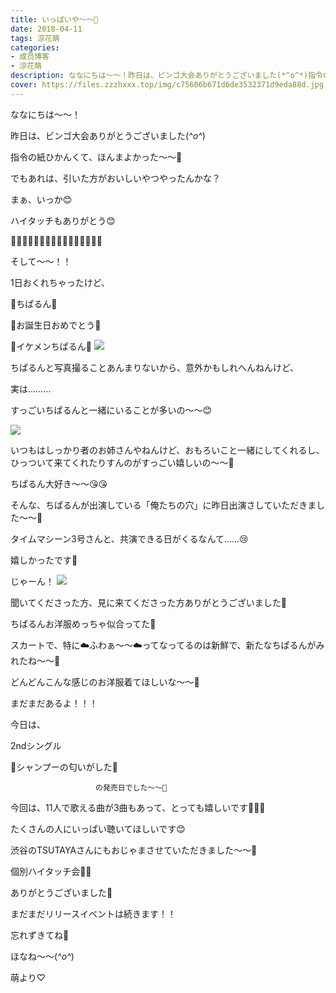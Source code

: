 ```yaml
---
title: いっぱいや〜〜🙈
date: 2018-04-11
tags: 涼花萌
categories: 
- 成员博客
- 涼花萌
description: ななにちは〜〜！昨日は、ビンゴ大会ありがとうございました(*^o^*)指令の紙ひかんくて、ほんまよかった〜〜🙈でもあれは、引いた方がおいしいやつやったん...
cover: https://files.zzzhxxx.top/img/c75606b671d6de3532371d9eda88d.jpg 
---
```







ななにちは〜〜！




昨日は、ビンゴ大会ありがとうございました(*^o^*)








指令の紙ひかんくて、ほんまよかった〜〜🙈






でもあれは、引いた方がおいしいやつやったんかな？







まぁ、いっか😊





ハイタッチもありがとう😊















🎂🎉🎂🎉🎂🎉🎂🎉🎂🎉🎂🎉🎂🎉🎂🎉




そして〜〜！！






1日おくれちゃったけど、






💓ちぱるん💓

🎉お誕生日おめでとう🎂




🎂イケメンちぱるん💓
![](https://files.zzzhxxx.top/img/c75606b671d6de3532371d9eda88d.jpg)






ちぱるんと写真撮ることあんまりないから、意外かもしれへんねんけど、




実は………





すっごいちぱるんと一緒にいることが多いの〜〜😊











![](https://files.zzzhxxx.top/img/c75606b671d6de3532371d9eda88d-01.jpg)










いつもはしっかり者のお姉さんやねんけど、おもろいこと一緒にしてくれるし、ひっついて来てくれたりすんのがすっごい嬉しいの〜〜💓








ちぱるん大好き〜〜😘😘











そんな、ちぱるんが出演している「俺たちの穴」に昨日出演さしていただきました〜〜🤗





タイムマシーン3号さんと、共演できる日がくるなんて……😢





嬉しかったです💓








じゃーん！
![](https://files.zzzhxxx.top/img/c75606b671d6de3532371d9eda88d-02.jpg)






聞いてくださった方、見に来てくださった方ありがとうございました💓









ちぱるんお洋服めっちゃ似合ってた💓





スカートで、特に☁️ふわぁ〜〜☁️ってなってるのは新鮮で、新たなちぱるんがみれたね〜〜💓






どんどんこんな感じのお洋服着てほしいな〜〜💓














まだまだあるよ！！！









今日は、






2ndシングル



🌸シャンプーの匂いがした🌸


                       の発売日でした〜〜🌸





今回は、11人で歌える曲が3曲もあって、とっても嬉しいです💓💓💓






たくさんの人にいっぱい聴いてほしいです😊








渋谷のTSUTAYAさんにもおじゃまさせていただきました〜〜🤗



個別ハイタッチ会🙌🏻



ありがとうございました💓







まだまだリリースイベントは続きます！！



忘れずきてね💓








ほなね〜〜(*^o^*)




萌より♡


